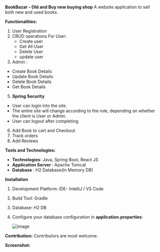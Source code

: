**BookBazar - Old and Buy new buying shop**
A website application to sell both new and used books.

**Functionalities:** 
1. User Registration
2. CRUD operations For User:
   - Create user
   - Get All User
   - Delete User
   - update user 
4. Admin :
  - Create Book Details
  - Update Book Details
  - Delete Book Details
  - Get Book Details
       
5. **Spring Security**
  - User can login into the site.
  - The entire site will change according to the role, depending on whether the client is User or Admin.
  - User can logout after completing.

6. Add Book to cart and Checkout
7. Track orders
8. Add Reviews

**Tools and Technologies:**
  - **Technologies**: Java, Spring Boot, React JS
  - **Application Server** : Apache Tomcat
  - **Database** : H2 Database(In Memory DB)

**Installation**
  1. Development Platform:  IDE- IntelliJ / VS Code
  2. Build Tool: Gradle
  3. Database: H2 DB
  4. Configure your database configuration in **application.properties**:

     ![image](https://github.com/Hiral-Sanghani/BookBazar/assets/46317729/113b1827-a28a-4b8a-a197-9316000de6ab)

**Contribution:**
Contributors are most welcome.
     
**Screenshot:** 
